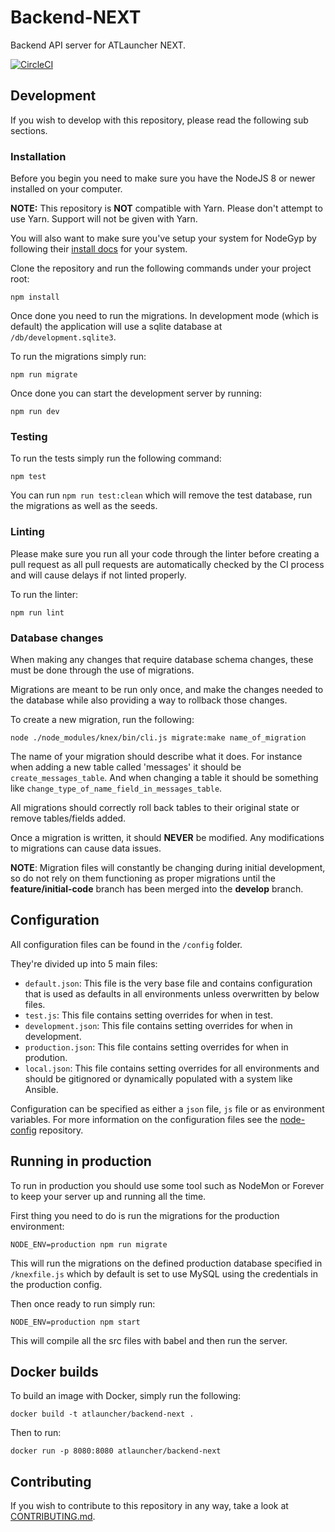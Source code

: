 # Backend-NEXT

Backend API server for ATLauncher NEXT.

[![CircleCI](https://circleci.com/gh/ATLauncher/Backend-NEXT/tree/feature%2Finitial-code.svg?style=svg)](https://circleci.com/gh/ATLauncher/Backend-NEXT/tree/feature%2Finitial-code)

## Development

If you wish to develop with this repository, please read the following sub sections.

### Installation

Before you begin you need to make sure you have the NodeJS 8 or newer installed on your computer.

**NOTE:** This repository is **NOT** compatible with Yarn. Please don't attempt to use Yarn. Support will not be given
with Yarn.

You will also want to make sure you've setup your system for NodeGyp by following their
[install docs](https://github.com/nodejs/node-gyp#installation) for your system.

Clone the repository and run the following commands under your project root:

```shell
npm install
```

Once done you need to run the migrations. In development mode (which is default) the application will use a sqlite
database at `/db/development.sqlite3`.

To run the migrations simply run:

```shell
npm run migrate
```

Once done you can start the development server by running:

```shell
npm run dev
```

### Testing

To run the tests simply run the following command:

```shell
npm test
```

You can run `npm run test:clean` which will remove the test database, run the migrations as well as the seeds.

### Linting

Please make sure you run all your code through the linter before creating a pull request as all pull requests are
automatically checked by the CI process and will cause delays if not linted properly.

To run the linter:

```shell
npm run lint
```

### Database changes

When making any changes that require database schema changes, these must be done through the use of migrations.

Migrations are meant to be run only once, and make the changes needed to the database while also providing a way to
rollback those changes.

To create a new migration, run the following:

```shell
node ./node_modules/knex/bin/cli.js migrate:make name_of_migration
```

The name of your migration should describe what it does. For instance when adding a new table called 'messages' it
should be `create_messages_table`. And when changing a table it should be something like
`change_type_of_name_field_in_messages_table`.

All migrations should correctly roll back tables to their original state or remove tables/fields added.

Once a migration is written, it should **NEVER** be modified. Any modifications to migrations can cause data issues.

**NOTE**: Migration files will constantly be changing during initial development, so do not rely on them functioning as
proper migrations until the **feature/initial-code** branch has been merged into the **develop** branch.

## Configuration

All configuration files can be found in the `/config` folder.

They're divided up into 5 main files:

* `default.json`: This file is the very base file and contains configuration that is used as defaults in all
  environments unless overwritten by below files.
* `test.js`: This file contains setting overrides for when in test.
* `development.json`: This file contains setting overrides for when in development.
* `production.json`: This file contains setting overrides for when in prodution.
* `local.json`: This file contains setting overrides for all environments and should be gitignored or dynamically
  populated with a system like Ansible.

Configuration can be specified as either a `json` file, `js` file or as environment variables. For more information on
the configuration files see the [node-config](https://github.com/lorenwest/node-config) repository.

## Running in production

To run in production you should use some tool such as NodeMon or Forever to keep your server up and running all the
time.

First thing you need to do is run the migrations for the production environment:

```shell
NODE_ENV=production npm run migrate
```

This will run the migrations on the defined production database specified in `/knexfile.js` which by default is set to
use MySQL using the credentials in the production config.

Then once ready to run simply run:

```shell
NODE_ENV=production npm start
```

This will compile all the src files with babel and then run the server.

## Docker builds

To build an image with Docker, simply run the following:

```shell
docker build -t atlauncher/backend-next .
```

Then to run:

```shell
docker run -p 8080:8080 atlauncher/backend-next
```

## Contributing

If you wish to contribute to this repository in any way, take a look at [CONTRIBUTING.md](CONTRIBUTING.md).
